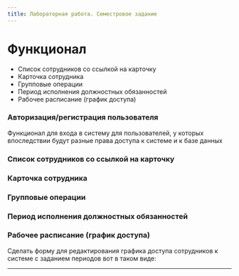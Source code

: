 ```yaml
---
title: Лабораторная работа. Семестровое задание
---
```


# Функционал

* Список сотрудников со ссылкой на карточку
* Карточка сотрудника
* Групповые операции
* Период исполнения должностных обязанностей
* Рабочее расписание (график доступа)

### Авторизация/регистрация пользователя

Функционал для входа в систему для пользователей, 
у которых впоследствии будут разные права доступа к системе и к базе данных

### Список сотрудников со ссылкой на карточку

### Карточка сотрудника

### Групповые операции

### Период исполнения должностных обязанностей

### Рабочее расписание (график доступа)

Сделать форму для редактирования графика доступа сотрудников к системе с заданием периодов вот в таком виде:



---
